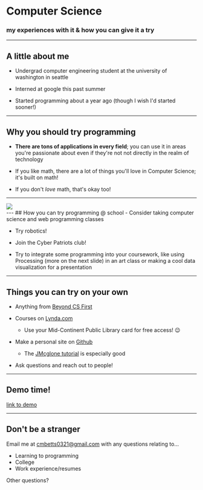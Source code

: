 # Computer Science
### my experiences with it & how you can give it a try

---
## A little about me
- Undergrad computer engineering student at the university of washington in seattle

- Interned at google this past summer

- Started programming about a year ago (though I wish I'd started sooner!)

---
## Why you should try programming
- **There are tons of applications in every field**; you can use it in areas you're passionate about even if they're not not directly in the realm of technology

- If you like math, there are a lot of things you'll love in Computer Science; it's built on math!

- If you don't *love* math, that's okay too!
---

<div class="atlas-chart" data-id="B1rFqVkjl" data-width="640" data-height="449"><img src="https://www.theatlas.com/i/atlas_B1rFqVkjl.png" style="max-width: 100%;"></div><script src="https://www.theatlas.com/javascripts/atlas.js"></script>
---
## How you can try programming @ school
- Consider taking computer science and web programming classes

- Try robotics!

- Join the Cyber Patriots club!

- Try to integrate some programming into your coursework, like using Processing (more on the next slide) in an art class or making a cool data visualization for a presentation
---
## Things you can try on your own
- Anything from [Beyond CS First](https://www.cs-first.com/en/beyond-cs-first)

- Courses on [Lynda.com](www.lynda.com)
  * Use your Mid-Continent Public Library card for free access! 😉

- Make a personal site on [Github](github.com)
  * The [JMcglone tutorial](http://jmcglone.com/guides/github-pages/) is especially good

- Ask questions and reach out to people!
---
## Demo time!
[link to demo](https://gist.github.com/chrstnb/d5bc61bfff8b4f40a631cbd3f4dab3be)

---
## Don't be a stranger
Email me at [cmbetts0321@gmail.com](cmbetts0321@gmail.com) with any questions relating to...
  - Learning to programming
  - College
  - Work experience/resumes

Other questions?
